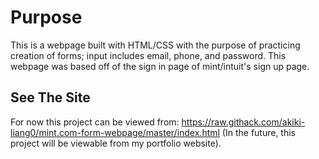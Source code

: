 # Purpose
This is a webpage built with HTML/CSS with the purpose of practicing creation of forms; input includes email, phone, and password.
This webpage was based off of the sign in page of mint/intuit's sign up page.

## See The Site
For now this project can be viewed from: https://raw.githack.com/akiki-liang0/mint.com-form-webpage/master/index.html
(In the future, this project will be viewable from my portfolio website).
